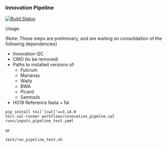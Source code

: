 ### Innovation Pipeline

[![Build Status](https://travis-ci.org/mskcc/Innovation-Pipeline.svg?branch=master)](https://travis-ci.org/mskcc/Innovation-Pipeline)

Usage:

(Note: These steps are preliminary, and are waiting on consolidation of the following dependencies)

- Innovation-QC
- CMO (to be removed)
- Paths to installed versions of:
  - Fulcrum
  - Marianas
  - Waltz
  - BWA
  - Picard
  - Samtools
- HG19 Reference fasta + fai

```
pip install toil'[cwl]'==3.14.0
toil-cwl-runner workflows/innovation_pipelne.cwl runs/inputs_pipeline_test.yaml
```
or
```
test/run_pipeline_test.sh
```
